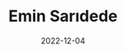 ---
title: "Emin Sarıdede"
img: people/emin-saridede.jpeg
collection: people
date: 2022-12-04
type: Undergraduate
---